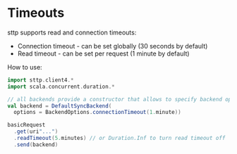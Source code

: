 # Timeouts

sttp supports read and connection timeouts:

* Connection timeout - can be set globally (30 seconds by default)
* Read timeout - can be set per request (1 minute by default)

How to use:

```scala
import sttp.client4.*
import scala.concurrent.duration.*

// all backends provide a constructor that allows to specify backend options
val backend = DefaultSyncBackend(
  options = BackendOptions.connectionTimeout(1.minute))

basicRequest
  .get(uri"...")
  .readTimeout(5.minutes) // or Duration.Inf to turn read timeout off
  .send(backend)
```
